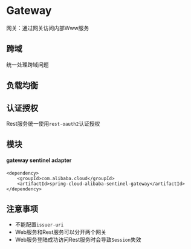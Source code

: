# Gateway

网关：通过网关访问内部Www服务

## 跨域

统一处理跨域问题

## 负载均衡

## 认证授权

Rest服务统一使用`rest-oauth2`认证授权

## 模块

#### gateway sentinel adapter

```
<dependency>
	<groupId>com.alibaba.cloud</groupId>
	<artifactId>spring-cloud-alibaba-sentinel-gateway</artifactId>
</dependency>
```

## 注意事项

* 不能配置`issuer-uri`
* Web服务和Rest服务可以分开两个网关
* Web服务登陆成功访问Rest服务时会导致`Session`失效
